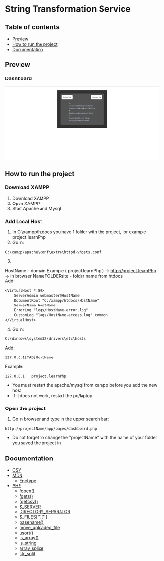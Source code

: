 # String Transformation Service    
## Table of contents
- [Preview](#preview)
- [How to run the project](#how-to-run-the-project)
- [Documentation](#documentation)

## Preview
### Dashboard
![dashboard](https://github.com/laurentiucozma12/String-Transformation-Service/blob/master/projectPreview/dashboard.png)

## How to run the project
### Download XAMPP
1. Download XAMPP
2. Open XAMPP
3. Start Apache and Mysql
### Add Local Host
1. In C:\xampp\htdocs you have 1 folder with the project, for example project.learnPhp   
2. Go in:   
```
C:\xampp\apache\conf\extra\httpd-vhosts.conf
``` 
3.   
HostName - domain Example ( project.learnPhp ) -> http://project.learnPhp -> in browser
NameFOLDERsite - folder name from htdocs        
Add:    
```
<VirtualHost *:80>
    ServerAdmin webmaster@HostName
    DocumentRoot "C:/xampp/htdocs/HostName"
    ServerName HostName
    ErrorLog "logs/HostName-error.log"
    CustomLog "logs/HostName-access.log" common
</VirtualHost>
```
4. Go in:   
``` 
C:\Windows\system32\drivers\etc\hosts
```
Add:   
```
127.0.0.1[TAB]HostName   
```
Example:   
```
127.0.0.1	project.learnPhp    
``` 
- You must restart the apache/mysql from xampp before you add the new host
- If it does not work, restart the pc/laptop
### Open the project
1. Go in browser and type in the upper search bar:
```
http://projectName/app/pages/dashboard.php
```
- Do not forget to change the "projectName" with the name of your folder you saved the project in.

## Documentation
- [CSV](https://docs.python.org/3/library/csv.html)
- [MDN](https://developer.mozilla.org/en-US/)
    - [Enctype](https://developer.mozilla.org/en-US/docs/Web/API/HTMLFormElement/enctype)
- [PHP]()
    - [fopen()](https://www.php.net/manual/en/function.fopen.php)
    - [fgets()](https://www.php.net/manual/en/function.fgets.php)
    - [fgetcsv()](https://www.php.net/manual/en/function.fgetcsv.php)
    - [$_SERVER](https://www.php.net/reserved.variables.server)
    - [DIRECTORY_SEPARATOR](https://www.php.net/manual/en/dir.constants.php) 
    - [$_FILES['']['']](https://www.php.net/manual/en/reserved.variables.files.php)
    - [basename()](https://www.php.net/manual/en/function.basename.php)
    - [move_uploaded_file](https://www.php.net/manual/en/function.move-uploaded-file.php)
    - [usort()](https://www.php.net/manual/en/function.usort.php)
    - [is_array()](https://www.php.net/manual/en/function.is-array.php)
    - [is_string](https://www.php.net/manual/en/function.is-string.php)
    - [array_splice](https://www.php.net/manual/en/function.array-splice.php)
    - [str_split](https://www.php.net/manual/en/function.str-split.php)